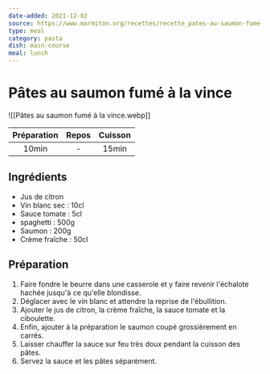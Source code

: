 ```yaml
---
date-added: 2021-12-02
source: https://www.marmiton.org/recettes/recette_pates-au-saumon-fume-a-la-vince_37466.aspx
type: meal
category: pasta
dish: main-course
meal: lunch
---
```


# Pâtes au saumon fumé à la vince

![[Pâtes au saumon fumé à la vince.webp]]

| Préparation | Repos | Cuisson |
|:-----------:|:-----:|:-------:|
|    10min    |   -   |  15min  |

## Ingrédients

- Jus de citron
- Vin blanc sec : 10cl
- Sauce tomate : 5cl
- spaghetti : 500g
- Saumon : 200g
- Crème fraîche : 50cl

## Préparation

1. Faire fondre le beurre dans une casserole et y faire revenir l'échalote hachée jusqu'à ce qu'elle blondisse.
2. Déglacer avec le vin blanc et attendre la reprise de l'ébullition.
3. Ajouter le jus de citron, la crème fraîche, la sauce tomate et la ciboulette.
4. Enfin, ajouter à la préparation le saumon coupé grossièrement en carrés.
5. Laisser chauffer la sauce sur feu très doux pendant la cuisson des pâtes.
6. Servez la sauce et les pâtes séparément.
